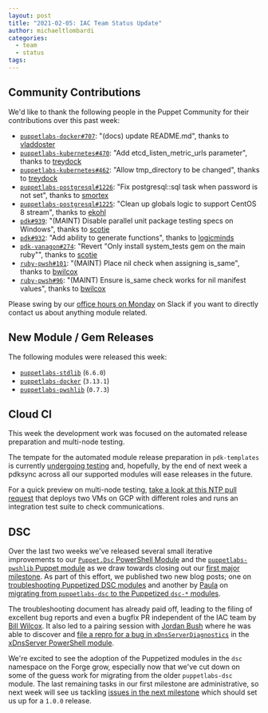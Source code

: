 ```yaml
---
layout: post
title: "2021-02-05: IAC Team Status Update"
author: michaeltlombardi
categories:
  - team
  - status
tags:
---
```


## Community Contributions

We'd like to thank the following people in the Puppet Community for their contributions over this past week:

- [`puppetlabs-docker#707`][puppetlabs-docker-pr-707]: "(docs) update README.md", thanks to [vladdoster][vladdoster]
- [`puppetlabs-kubernetes#470`][puppetlabs-kubernetes-pr-470]: "Add etcd_listen_metric_urls parameter", thanks to [treydock][treydock]
- [`puppetlabs-kubernetes#462`][puppetlabs-kubernetes-pr-462]: "Allow tmp_directory to be changed", thanks to [treydock][treydock]
- [`puppetlabs-postgresql#1226`][puppetlabs-postgresql-pr-1226]: "Fix postgresql::sql task when password is not set", thanks to [smortex][smortex]
- [`puppetlabs-postgresql#1225`][puppetlabs-postgresql-pr-1225]: "Clean up globals logic to support CentOS 8 stream", thanks to [ekohl][ekohl]
- [`pdk#939`][pdk-pr-939]: "(MAINT) Disable parallel unit package testing specs on Windows", thanks to [scotje][scotje]
- [`pdk#932`][pdk-pr-932]: "Add ability to generate functions", thanks to [logicminds][logicminds]
- [`pdk-vanagon#274`][pdk-vanagon-pr-274]: "Revert "Only install system_tests gem on the main ruby"", thanks to [scotje][scotje]
- [`ruby-pwsh#101`][ruby-pwsh-pr-101]: "(MAINT) Place nil check when assigning is_same", thanks to [bwilcox][bwilcox]
- [`ruby-pwsh#96`][ruby-pwsh-pr-96]: "(MAINT) Ensure is_same check works for nil manifest values", thanks to [bwilcox][bwilcox]

Please swing by our [office hours on Monday](https://puppet.com/community/office-hours/) on Slack if you want to directly contact us about anything module related.

## New Module / Gem Releases

The following modules were released this week:

- [`puppetlabs-stdlib`][puppetlabs-stdlib] (`6.6.0`)
- [`puppetlabs-docker`][puppetlabs-docker] (`3.13.1`)
- [`puppetlabs-pwshlib`][puppetlabs-pwshlib] (`0.7.3`)

## Cloud CI

This week the development work was focused on the automated release preparation and multi-node testing.

The tempate for the automated module release preparation in `pdk-templates` is currently [undergoing testing][pdk-templates-pr-394] and, hopefully, by the end of next week a pdksync across all our supported modules will ease releases in the future.

For a quick preview on multi-node testing, [take a look at this NTP pull request][puppetlabs-ntp-pr-603] that deploys two VMs on GCP with different roles and runs an integration test suite to check communications.

## DSC

Over the last two weeks we've released several small iterative improvements to our [`Puppet.Dsc` PowerShell Module][dsc-pwsh] and the [`puppetlabs-pwshlib` Puppet module][puppetlabs-pwshlib] as we draw towards closing out our [first major milestone][dsc-milestone-1].
As part of this effort, we published two new blog posts; one on [troubleshooting Puppetized DSC modules][dsc-troubleshooting-blog] and another by [Paula][Paula] on [migrating from `puppetlabs-dsc` to the Puppetized `dsc-*` modules][dsc-migration-blog].

The troubleshooting document has already paid off, leading to the filing of excellent bug reports and even a bugfix PR independent of the IAC team by [Bill Wilcox][bwilcox].
It also led to a pairing session with [Jordan Bush][jordanbush] where he was able to discover and [file a repro for a bug in `xDnsServerDiagnostics`][dsc-bug-repro] in the [xDnsServer PowerShell module][dsc-xdnsserver].

We're excited to see the adoption of the Puppetized modules in the `dsc` namespace on the Forge grow, especially now that we've cut down on some of the guess work for migrating from the older `puppetlabs-dsc` module.
The last remaining tasks in our first milestone are administrative, so next week will see us tackling [issues in the next milestone][dsc-milestone-2] which should set us up for a `1.0.0` release.

<!-- Reference Links -->
[puppetlabs-ntp-pr-603]:         https://github.com/puppetlabs/puppetlabs-ntp/pull/603
[pdk-templates-pr-394]:          https://github.com/puppetlabs/pdk-templates/pull/394
[dsc-pwsh]:                      https://www.powershellgallery.com/packages/Puppet.Dsc
[dsc-milestone-1]:               https://github.com/puppetlabs/Puppet.Dsc/milestone/3
[dsc-milestone-2]:               https://github.com/puppetlabs/Puppet.Dsc/milestone/1
[dsc-troubleshooting-blog]:      https://puppetlabs.github.io/iac/2021/01/25/troubleshooting-puppetized-dsc-modules.html
[dsc-migration-blog]:            https://puppetlabs.github.io/iac/dsc/puppet/modules/2021/01/26/converting-puppetized-dsc-modules.html
[dsc-bug-repro]:                 https://github.com/dsccommunity/xDnsServer/issues/133
[dsc-xdnsserver]:                https://www.powershellgallery.com/packages/xDnsServer
[jordanbush]:                    https://github.com/jordanbush
[puppetlabs-pwshlib]:            https://forge.puppet.com/modules/puppetlabs/pwshlib
[puppetlabs-stdlib]:             https://github.com/puppetlabs/puppetlabs-stdlib
[puppetlabs-docker]:             https://github.com/puppetlabs/puppetlabs-docker
[puppetlabs-docker-pr-707]:      https://github.com/puppetlabs/puppetlabs-docker/pull/707
[vladdoster]:                    https://github.com/vladdoster
[puppetlabs-kubernetes-pr-470]:  https://github.com/puppetlabs/puppetlabs-kubernetes/pull/470
[treydock]:                      https://github.com/treydock
[puppetlabs-kubernetes-pr-462]:  https://github.com/puppetlabs/puppetlabs-kubernetes/pull/462
[puppetlabs-postgresql-pr-1226]: https://github.com/puppetlabs/puppetlabs-postgresql/pull/1226
[smortex]:                       https://github.com/smortex
[puppetlabs-postgresql-pr-1225]: https://github.com/puppetlabs/puppetlabs-postgresql/pull/1225
[ekohl]:                         https://github.com/ekohl
[pdk-pr-939]:                    https://github.com/puppetlabs/pdk/pull/939
[scotje]:                        https://github.com/scotje
[pdk-pr-932]:                    https://github.com/puppetlabs/pdk/pull/932
[logicminds]:                    https://github.com/logicminds
[pdk-vanagon-pr-274]:            https://github.com/puppetlabs/pdk-vanagon/pull/274
[ruby-pwsh-pr-101]:              https://github.com/puppetlabs/ruby-pwsh/pull/101
[bwilcox]:                       https://github.com/bwilcox
[ruby-pwsh-pr-96]:               https://github.com/puppetlabs/ruby-pwsh/pull/96
[Adrian]:                        https://github.com/adrianiurca
[Ben]:                           https://github.com/binford2k
[Ciaran]:                        https://github.com/sanfrancrisko
[Daiana]:                        https://github.com/daianamezdrea
[Danny]:                         https://github.com/carabasdaniel
[DavidSchmitt]:                  https://github.com/DavidS
[DavidSwan]:                     https://github.com/david22swan
[Disha]:                         https://github.com/Disha-maker
[Lore]:                          https://github.com/lionce
[Michael]:                       https://github.com/michaeltlombardi
[Paula]:                         https://github.com/pmcmaw
[Sheena]:                        https://github.com/sheenaajay
[Supported Modules]:             https://puppetlabs.github.io/iac/modules/
[TP]:                            https://github.com/tphoney
[Tools]:                         https://puppetlabs.github.io/iac/tools/
